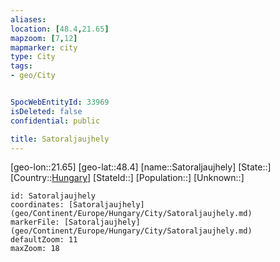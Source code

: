 ```yaml
---
aliases: 
location: [48.4,21.65]
mapzoom: [7,12] 
mapmarker: city 
type: City
tags:
- geo/City


SpocWebEntityId: 33969
isDeleted: false
confidential: public

title: Satoraljaujhely
---
```

[geo-lon::21.65]
[geo-lat::48.4]
[name::Satoraljaujhely]
[State::]
[Country::[Hungary](geo/Continent/Europe/Hungary.md)]
[StateId::]
[Population::]
[Unknown::]


```leaflet
id: Satoraljaujhely
coordinates: [Satoraljaujhely](geo/Continent/Europe/Hungary/City/Satoraljaujhely.md)
markerFile: [Satoraljaujhely](geo/Continent/Europe/Hungary/City/Satoraljaujhely.md)
defaultZoom: 11 
maxZoom: 18
```


